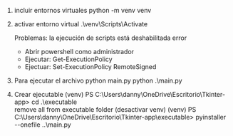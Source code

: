 1. incluir entornos virtuales
    python -m venv venv
2. activar entorno virtual
    .\venv\Scripts\Activate

    Problemas:  la ejecución de scripts está deshabilitada error
    - Abrir powershell como administrador
    - Ejecutar: Get-ExecutionPolicy
    - Ejectuar: Set-ExecutionPolicy RemoteSigned


4. Para ejecutar el archivo
    python main.py
    python .\main.py

5. Crear ejecutable
(venv) PS C:\Users\danny\OneDrive\Escritorio\Tkinter-app> cd .\executable\
remove all from executable folder (desactivar venv)
(venv) PS C:\Users\danny\OneDrive\Escritorio\Tkinter-app\executable> pyinstaller --onefile ..\main.py 